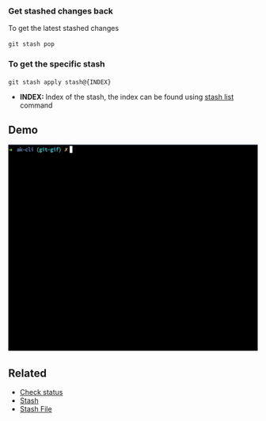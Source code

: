 ### Get stashed changes back

To get the latest stashed changes

`git stash pop`


### To get the specific stash

`git stash apply stash@{INDEX}`

- <b>INDEX: </b> Index of the stash, the index can be found using [stash list](git-stash-list.md) command

## Demo

<img src="../../gifs/git-stash-revert.gif" alt="Git Stash Revert"/> <br>

## Related

- [Check status](git-status.md)
- [Stash](git-stash.md)
- [Stash File](git-stash-file.md)
